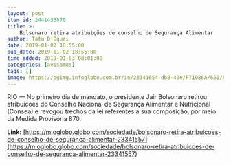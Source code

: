 ```yaml
---
layout: post
item_id: 2441433870
title: >-
    Bolsonaro retira atribuições de conselho de Segurança Alimentar
author: Tatu D'Oquei
date: 2019-01-02 18:55:00
pub_date: 2019-01-02 18:55:00
time_added: 2019-01-03 08:01:08
categories: [avisamos]
tags: []
image: https://ogimg.infoglobo.com.br/in/23341654-db8-40e/FT1086A/652/80352043_RI-Rio-de-Janeiro-RJ-18-12-2018-Acao-da-Cidadania-recebe-ordem-de-despejo-de-predio-his.jpg
---
```


RIO — No primeiro dia de mandato, o presidente Jair Bolsonaro retirou atribuições do Conselho Nacional de Segurança Alimentar e Nutricional (Consea) e revogou trechos da lei referentes a sua composição, por meio da Medida Provisória 870.

**Link:** [https://m.oglobo.globo.com/sociedade/bolsonaro-retira-atribuicoes-de-conselho-de-seguranca-alimentar-23341557](https://m.oglobo.globo.com/sociedade/bolsonaro-retira-atribuicoes-de-conselho-de-seguranca-alimentar-23341557)

